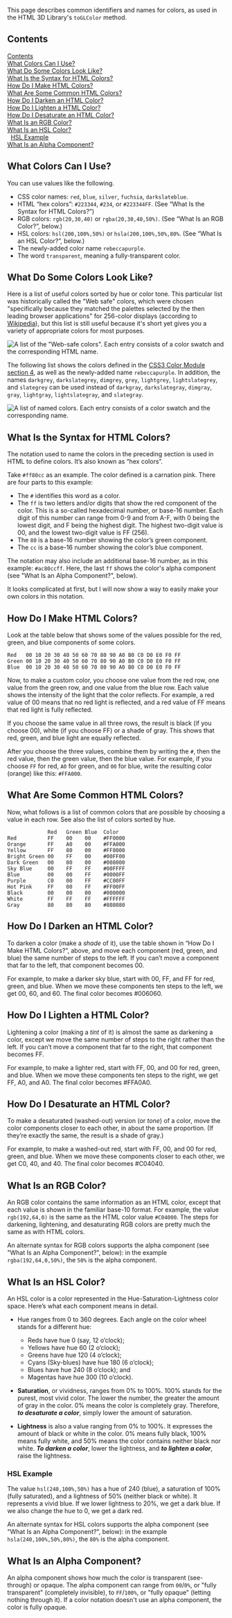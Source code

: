 This page describes common identifiers and names for colors, as used in the HTML 3D Library's `toGLColor` method.

## Contents <a id=Contents></a>

[Contents](#Contents)<br>[What Colors Can I Use?](#What_Colors_Can_I_Use)<br>[What Do Some Colors Look Like?](#What_Do_Some_Colors_Look_Like)<br>[What Is the Syntax for HTML Colors?](#What_Is_the_Syntax_for_HTML_Colors)<br>[How Do I Make HTML Colors?](#How_Do_I_Make_HTML_Colors)<br>[What Are Some Common HTML Colors?](#What_Are_Some_Common_HTML_Colors)<br>[How Do I Darken an HTML Color?](#How_Do_I_Darken_an_HTML_Color)<br>[How Do I Lighten a HTML Color?](#How_Do_I_Lighten_a_HTML_Color)<br>[How Do I Desaturate an HTML Color?](#How_Do_I_Desaturate_an_HTML_Color)<br>[What Is an RGB Color?](#What_Is_an_RGB_Color)<br>[What Is an HSL Color?](#What_Is_an_HSL_Color)<br>&nbsp;&nbsp;[HSL Example](#HSL_Example)<br>[What Is an Alpha Component?](#What_Is_an_Alpha_Component)<br>

## What Colors Can I Use? <a id=What_Colors_Can_I_Use></a>

You can use values like the following.

* CSS color names: `red`, `blue`, `silver`, `fuchsia`, `darkslateblue`.
* HTML &#8220;hex colors&#8221;: `#223344`,  `#234`, or `#223344FF`. (See &#8220;What Is the Syntax for HTML Colors?&#8221;)
* RGB colors: `rgb(20,30,40)` or `rgba(20,30,40,50%)`. (See &#8220;What Is an RGB Color?&#8221;, below.)
* HSL colors: `hsl(200,100%,50%)` or `hsla(200,100%,50%,80%`. (See &#8220;What Is an HSL Color?&#8221;, below.)
* The newly-added color name `rebeccapurple`.
* The word `transparent`, meaning a fully-transparent color.

## What Do Some Colors Look Like? <a id=What_Do_Some_Colors_Look_Like></a>

Here is a list of useful colors sorted by hue or color tone.  This particular list was historically called the "Web safe" colors, which were chosen "specifically because they matched the palettes selected by the then leading browser applications" for 256-color displays (according to [Wikipedia](http://en.wikipedia.org/wiki/Web_colors)), but this list is still useful because it's short yet gives you a variety of appropriate colors for most purposes.

![A list of the "Web-safe colors".  Each entry consists of a color swatch and the corresponding HTML name.](websafe.svg)

The following list shows the colors defined in the [CSS3 Color Module section 4](http://www.w3.org/TR/css3-color/#colorunits), as well as the newly-added name `rebeccapurple`.  In addition, the names `darkgrey`,
`darkslategrey`,
`dimgrey`,
`grey`,
`lightgrey`,
`lightslategrey`, and
`slategrey` can be used instead of `darkgray`,
`darkslategray`,
`dimgray`,
`gray`,
`lightgray`,
`lightslategray`, and
`slategray`.

![A list of named colors.  Each entry consists of a color swatch and the corresponding name.](colornames.svg)

## What Is the Syntax for HTML Colors? <a id=What_Is_the_Syntax_for_HTML_Colors></a>

The notation used to name the colors in the preceding section is used in HTML to define colors. It&#8217;s also known as &#8220;hex colors&#8221;.

Take `#ff80cc` as an example. The color defined is a carnation pink. There are four parts to this example:

* The `#` identifies this word as a color.
* The `ff` is two letters and/or digits that show the red component of the color. This is a so-called hexadecimal number, or base-16 number. Each digit of this number can range from 0-9 and from A-F, with 0 being the lowest digit, and F being the highest digit. The highest two-digit value is 00, and the lowest two-digit value is FF (256).
* The `80` is a base-16 number showing the color&#8217;s green component.
* The `cc` is a base-16 number showing the color&#8217;s blue component.

The notation may also include an additional base-16 number, as in this example: `#ac80ccff`.  Here, the last `ff` shows the color's alpha component (see "What Is an Alpha Component?", below).

It looks complicated at first, but I will now show a way to easily make your own colors in this notation.

## How Do I Make HTML Colors? <a id=How_Do_I_Make_HTML_Colors></a>

Look at the table below that shows some of the values possible for the red, green, and blue components of some colors.

    Red   00 10 20 30 40 50 60 70 80 90 A0 B0 C0 D0 E0 F0 FF
    Green 00 10 20 30 40 50 60 70 80 90 A0 B0 C0 D0 E0 F0 FF
    Blue  00 10 20 30 40 50 60 70 80 90 A0 B0 C0 D0 E0 F0 FF

Now, to make a custom color, you choose one value from the red row, one value from the green row, and one value from the blue row. Each value shows the intensity of the light that the color reflects. For example, a red value of 00 means that no red light is reflected, and a red value of FF means that red light is fully reflected.

If you choose the same value in all three rows, the result is black (if you choose 00), white (if you choose FF) or a shade of gray. This shows that red, green, and blue light are equally reflected.

After you choose the three values, combine them by writing the `#`, then the red value, then the green value, then the blue value. For example, if you choose `FF` for red, `A0` for green, and `00` for blue, write the resulting color (orange) like this: `#FFA000`.

## What Are Some Common HTML Colors? <a id=What_Are_Some_Common_HTML_Colors></a>

Now, what follows is a list of common colors that are possible by choosing a value in each row. See also the list of colors sorted by hue.

                 Red   Green Blue  Color
    Red          FF    00    00    #FF0000
    Orange       FF    A0    00    #FFA000
    Yellow       FF    80    00    #FF8000
    Bright Green 00    FF    00    #00FF00
    Dark Green   00    80    00    #008000
    Sky Blue     00    FF    FF    #00FFFF
    Blue         00    00    FF    #0000FF
    Purple       C0    00    FF    #CC00FF
    Hot Pink     FF    00    FF    #FF00FF
    Black        00    00    00    #000000
    White        FF    FF    FF    #FFFFFF
    Gray         80    80    80    #808080

## How Do I Darken an HTML Color? <a id=How_Do_I_Darken_an_HTML_Color></a>

To darken a color (make a *shade* of it), use the table shown in &#8220;How Do I Make HTML Colors?&#8221;, above, and move each component (red, green, and blue) the same number of steps to the left. If you can&#8217;t move a component that far to the left, that component becomes 00.

For example, to make a darker sky blue, start with 00, FF, and FF for red, green, and blue. When we move these components ten steps to the left, we get 00, 60, and 60. The final color becomes #006060.

## How Do I Lighten a HTML Color? <a id=How_Do_I_Lighten_a_HTML_Color></a>

Lightening a color (making a *tint* of it) is almost the same as darkening a color, except we move the same number of steps to the right rather than the left. If you can&#8217;t move a component that far to the right, that component becomes FF.

For example, to make a lighter red, start with FF, 00, and 00 for red, green, and blue. When we move these components ten steps to the right, we get FF, A0, and A0. The final color becomes #FFA0A0.

## How Do I Desaturate an HTML Color? <a id=How_Do_I_Desaturate_an_HTML_Color></a>

To make a desaturated (washed-out) version (or *tone*) of a color, move the color components closer to each other, in about the same proportion. (If they&#8217;re exactly the same, the result is a shade of gray.)

For example, to make a washed-out red, start with FF, 00, and 00 for red, green, and blue. When we move these components closer to each other, we get C0, 40, and 40. The final color becomes #C04040.

## What Is an RGB Color? <a id=What_Is_an_RGB_Color></a>

An RGB color contains the same information as an HTML color, except that each value is shown in the familiar base-10 format.  For example, the value `rgb(192,64,0)` is the same as the HTML color value `#C04000`.  The steps for darkening, lightening, and desaturating RGB colors are pretty much the same as with HTML colors.

An alternate syntax for RGB colors supports the alpha component (see "What Is an Alpha Component?", below): in the example `rgba(192,64,0,50%)`, the `50%` is the alpha component.

## What Is an HSL Color? <a id=What_Is_an_HSL_Color></a>

An HSL color is a color represented in the Hue-Saturation-Lightness color space.  Here&#8217;s what each component means in detail.

* Hue ranges from 0 to 360 degrees.  Each angle on the color wheel stands for a different hue:

    * Reds have hue 0 (say, 12 o&#8217;clock);
    * Yellows have hue 60 (2 o&#8217;clock);
    * Greens have hue 120 (4 o&#8217;clock);
    * Cyans (Sky-blues) have hue 180 (6 o&#8217;clock);
    * Blues have hue 240 (8 o&#8217;clock); and
    * Magentas have hue 300 (10 o&#8217;clock).

* **Saturation**, or vividness, ranges from 0% to 100%. 100% stands for the purest, most vivid color. The lower the number, the greater the amount of gray in the color.  0% means the color is completely gray.  Therefore, ***to desaturate a color***, simply lower the amount of saturation.

* **Lightness** is also a value ranging from 0% to 100%. It expresses the amount of black or white in the color. 0% means fully black, 100% means fully white, and 50% means the color contains neither black nor white.  ***To darken a color***, lower the lightness, and ***to lighten a color***, raise the lightness.

### HSL Example <a id=HSL_Example></a>

The value `hsl(240,100%,50%)` has a hue of 240 (blue), a saturation of 100% (fully saturated), and a lightness of 50% (neither black or white).  It represents a vivid blue.  If we lower lightness to 20%, we get a dark blue.  If we also change the hue to 0, we get a dark red.

An alternate syntax for HSL colors supports the alpha component (see "What Is an Alpha Component?", below): in the example `hsla(240,100%,50%,80%)`, the `80%` is the alpha component.

## What Is an Alpha Component? <a id=What_Is_an_Alpha_Component></a>

An alpha component shows how much the color is transparent (see-through) or opaque.  The alpha component can range from `00`/`0%`, or "fully transparent" (completely invisible), to `FF`/`100%`, or "fully opaque" (letting nothing through it).  If a color notation doesn't use an alpha component, the color is fully opaque.
